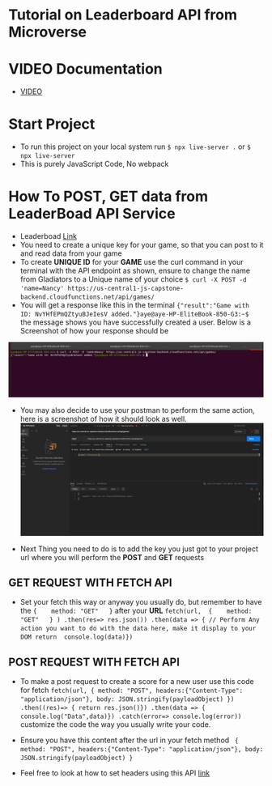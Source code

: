 # Tutorial on Leaderboard API from Microverse

# VIDEO Documentation
- [VIDEO](https://www.youtube.com/watch?v=nDz4sDN9sPk)

# Start Project

- To run this project on your local system run `$ npx live-server .` or `$ npx live-server`
- This is purely JavaScript Code, No webpack

# How To POST, GET data from LeaderBoad API Service
- Leaderboad [Link](https://www.notion.so/Leaderboard-API-service-24c0c3c116974ac49488d4eb0267ade3)
- You need to create a unique key for your game, so that you can post to it and read data from your game
- To create **UNIQUE ID** for your **GAME** use the curl command in your terminal with the API endpoint as shown, ensure to change the name from Gladiators to a Unique name of your choice `$ curl -X POST -d 'name=Nancy' https://us-central1-js-capstone-backend.cloudfunctions.net/api/games/
`
- You will get a response like this in the terminal `{"result":"Game with ID: NvYHfEPmQZtyuBJeIesV added."}aye@aye-HP-EliteBook-850-G3:~$ ` the message shows you have successfully created a user. Below is a Screenshot of how  your response should be

![screenshot](/images/Curl01.png)

- You may also decide to use your postman to perform the same action, here is a screenshot of how it should look as well.
![screenshot](/images/CurlPostMan.png)

- Next Thing you need to do is to add the key you just got to your project url where you will perform the **POST** and **GET** requests

## GET REQUEST WITH FETCH API
 
 - Set your fetch this way or anyway you usually do, but remember to have the `{    method: "GET"   }` after your **URL** `fetch(url, 
    {    method: "GET"   }
   )
   .then(res=> res.json())
   .then(data => {
    // Perform Any action you want to do with the data here, make it display to your DOM
   return  console.log(data)})`

## POST REQUEST WITH FETCH API

- To make a post request to create a score for a new user use this code for fetch `
 fetch(url, {
        method: "POST",
        headers:{"Content-Type": "application/json"},
        body: JSON.stringify(payloadObject)
    })
    .then((res)=> {
        return res.json()})
    .then(data => {
        console.log("Data",data)})
    .catch(error=> console.log(error))
` customize the code the way you usually write your code. 

- Ensure you have this content after the url in your fetch method ` {
        method: "POST",
        headers:{"Content-Type": "application/json"},
        body: JSON.stringify(payloadObject)
    }`

- Feel free to look at how to set headers using this API [link](https://rapidapi.com/digiwalls/api/free-to-play-games-database)